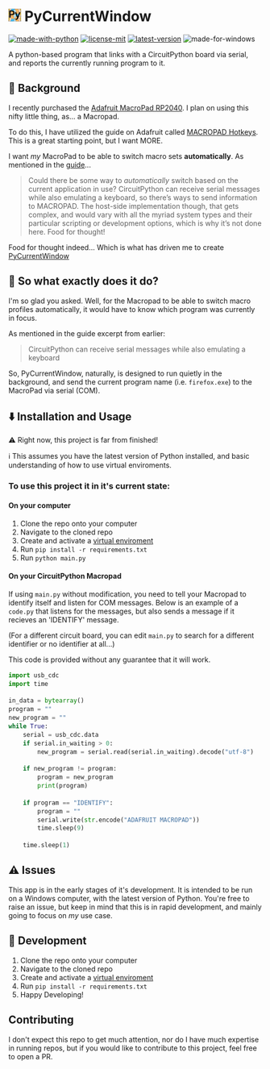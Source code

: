 # <img src="https://github.com/astridos2go/PyCurrentWindow/blob/main/images/icon.svg" width="25px"> PyCurrentWindow
[![made-with-python](https://img.shields.io/badge/Made%20with-Python-blue.svg)](https://www.python.org/) [![license-mit](https://img.shields.io/github/license/astridos2go/pycurrentwindow?color=gre&label=License)](https://github.com/astridos2go/PyCurrentWindow/blob/main/LICENSE) [![latest-version](https://img.shields.io/github/v/release/astridos2go/pycurrentwindow?display_name=tag&include_prereleases&label=Version)](https://github.com/astridos2go/PyCurrentWindow/releases/latest) ![made-for-windows](https://img.shields.io/badge/Platform-Windows-blueviolet)


A python-based program that links with a CircuitPython board via serial, and reports the currently running program to it.

## :book: Background
I recently purchased the [Adafruit MacroPad RP2040](https://learn.adafruit.com/adafruit-macropad-rp2040). I plan on using this nifty little thing, as... a Macropad.

To do this, I have utilized the guide on Adafruit called [MACROPAD Hotkeys](https://learn.adafruit.com/macropad-hotkeys). This is a great starting point, but I want MORE. 

I want _my_ MacroPad to be able to switch macro sets **automatically**. As mentioned in the [guide](https://learn.adafruit.com/macropad-hotkeys/going-further)...

> Could there be some way to _automatically_ switch based on the current application in use? CircuitPython can receive serial messages while also emulating a keyboard, so there’s ways to send information to MACROPAD. The host-side implementation though, that gets complex, and would vary with all the myriad system types and their particular scripting or development options, which is why it’s not done here. Food for thought!

Food for thought indeed... Which is what has driven me to create [PyCurrentWindow](https://github.com/astridos2go/PycurrentWindow)

## :thought_balloon: So what exactly does it do?
I'm so glad you asked. Well, for the Macropad to be able to switch macro profiles automatically, it would have to know which program was currently in focus. 

As mentioned in the guide excerpt from earlier:
> CircuitPython can receive serial messages while also emulating a keyboard

So, PyCurrentWindow, naturally, is designed to run quietly in the background, and send the current program name (i.e. `firefox.exe`) to the MacroPad via serial (COM).

## :arrow_down: Installation and Usage
:warning: Right now, this project is far from finished!

:information_source: This assumes you have the latest version of Python installed, and basic understanding of how to use virtual enviroments.

### To use this project it in it's current state:

#### On your computer
1. Clone the repo onto your computer
2. Navigate to the cloned repo
3. Create and activate a [virtual enviroment](https://docs.python.org/3/library/venv.html)
4. Run `pip install -r requirements.txt`
5. Run `python main.py` 

#### On your CircuitPython Macropad

If using `main.py` without modification, you need to tell your Macropad to identify itself and listen for COM messages. Below is an example of a `code.py` that listens for the messages, but also sends a message if it recieves an 'IDENTIFY' message. 

(For a different circuit board, you can edit `main.py` to search for a different identifier or no identifier at all...)

This code is provided without any guarantee that it will work. 

```python
import usb_cdc
import time

in_data = bytearray()
program = ""
new_program = ""
while True:
    serial = usb_cdc.data
    if serial.in_waiting > 0:
        new_program = serial.read(serial.in_waiting).decode("utf-8")

    if new_program != program:
        program = new_program
        print(program)

    if program == "IDENTIFY":
        program = ""
        serial.write(str.encode("ADAFRUIT MACROPAD"))
        time.sleep(9)

    time.sleep(1)
```

## :warning: Issues
This app is in the early stages of it's development. It is intended to be run on a Windows computer, with the latest version of Python. You're free to raise an issue, but keep in mind that this is in rapid development, and mainly going to focus on _my_ use case.

## :wrench: Development
1. Clone the repo onto your computer
2. Navigate to the cloned repo
3. Create and activate a [virtual enviroment](https://docs.python.org/3/library/venv.html)
4. Run `pip install -r requirements.txt`
5. Happy Developing!

## Contributing
I don't expect this repo to get much attention, nor do I have much expertise in running repos, but if you would like to contribute to this project, feel free to open a PR.
